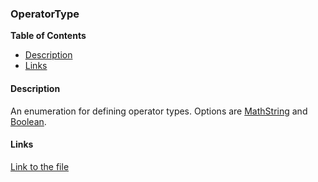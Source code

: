 ### OperatorType

**Table of Contents**
- [Description](#description)
- [Links](#links)

#### Description

An enumeration for defining operator types. Options are [MathString](../api/ExpressionEvaluatorForDotNet.OperatorType.html#ExpressionEvaluatorForDotNet_OperatorType_MathString) and [Boolean](../api/ExpressionEvaluatorForDotNet.OperatorType.html#ExpressionEvaluatorForDotNet_OperatorType_Boolean).

#### Links

[Link to the file](../api/ExpressionEvaluatorForDotNet.OperatorType.html)